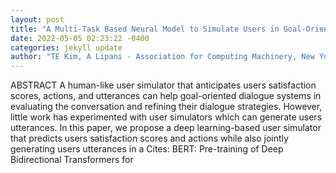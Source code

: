 ```yaml
--- 
layout: post 
title: "A Multi-Task Based Neural Model to Simulate Users in Goal-Oriented Dialogue Systems" 
date: 2022-05-05 02:23:22 -0400 
categories: jekyll update 
author: "TE Kim, A Lipani - Association for Computing Machinery, New York, NY , 2022" 
--- 
```

ABSTRACT A human-like user simulator that anticipates users satisfaction scores, actions, and utterances can help goal-oriented dialogue systems in evaluating the conversation and refining their dialogue strategies. However, little work has experimented with user simulators which can generate users utterances. In this paper, we propose a deep learning-based user simulator that predicts users satisfaction scores and actions while also jointly generating users utterances in a Cites: BERT: Pre-training of Deep Bidirectional Transformers for
